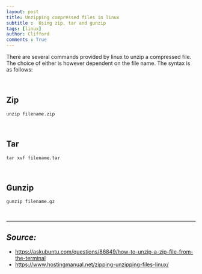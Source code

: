 ```yaml
---
layout: post
title: Unzipping compressed files in linux
subtitle :  Using zip, tar and gunzip
tags: [linux]
author: Clifford
comments : True
---
```



There are several commands provided by linux to unzip a compressed file. 
The choice of either is however dependent on the file name. The syntax is as follows:

<br>

## Zip 

`
unzip filename.zip
`

<br>

## Tar 

`
tar xvf filename.tar
`

<br>

## Gunzip

`
gunzip filename.gz
`

<br>


<hr>


## _Source:_
- <https://askubuntu.com/questions/86849/how-to-unzip-a-zip-file-from-the-terminal>
- <https://www.hostingmanual.net/zipping-unzipping-files-linux/>